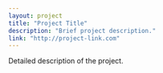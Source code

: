```yaml
---
layout: project
title: "Project Title"
description: "Brief project description."
link: "http://project-link.com"
---
```


Detailed description of the project.

